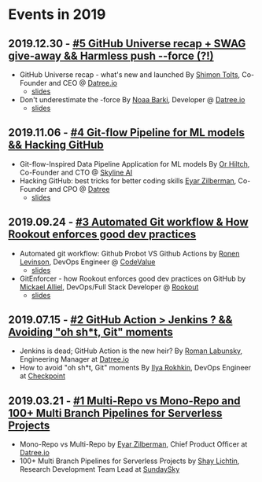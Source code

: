 # Events in 2019

## 2019.12.30 - [#5 GitHub Universe recap + SWAG give-away && Harmless push --force (?!)](https://www.meetup.com/github-user-group/events/267136526/)

* GitHub Universe recap - what's new and launched By [Shimon Tolts](https://www.linkedin.com/in/tolts/), Co-Founder and CEO @ [Datree.io](https://www.datree.io/)
    * [slides](slides/universe-recap-2019.pdf)
* Don't underestimate the -force By [Noaa Barki](https://www.linkedin.com/in/noaa-barki-159498163/), Developer @ [Datree.io](https://www.datree.io/)
    * [slides](slides/harmless-push--force.pdf)

## 2019.11.06 - [#4 Git-flow Pipeline for ML models && Hacking GitHub](https://www.meetup.com/github-user-group/events/265992418/)

* Git-flow-Inspired Data Pipeline Application for ML models By [Or Hiltch](https://www.linkedin.com/in/hiltch/), Co-Founder and CTO @ [Skyline AI](https://www.skyline.ai/)
* Hacking GitHub: best tricks for better coding skills [Eyar Zilberman](https://www.linkedin.com/in/eyar-zilberman/), Co-Founder and CPO @ [Datree](https://www.datree.io/)
    * [slides](slides/hacking-github.pdf)

## 2019.09.24 - [#3 Automated Git workflow & How Rookout enforces good dev practices](https://www.meetup.com/github-user-group/events/264489604/)

* Automated git workflow: Github Probot VS Github Actions by [Ronen Levinson](https://www.linkedin.com/in/ronen-levinson/), DevOps Engineer @ [CodeValue](https://codevalue.com/)
    * [slides](slides/automated-git-workflow-github-probot-vs-github-actions.pdf)
* GitEnforcer - how Rookout enforces good dev practices on GitHub by [Mickael Alliel](https://www.linkedin.com/in/mickaelalliel/), DevOps/Full Stack Developer @ [Rookout](https://www.rookout.com/)
    * [slides](slides/gitenforcer-how-rookout-enforces-good-dev-practices-on-gitHub.pdf)

## 2019.07.15 - [#2 GitHub Action > Jenkins ? && Avoiding "oh sh*t, Git" moments](https://www.meetup.com/github-user-group/events/262364241/)

* Jenkins is dead; GitHub Action is the new heir? By [Roman Labunsky](https://www.linkedin.com/in/roman-labunsky-3986a818/), Engineering Manager at [Datree.io](https://www.datree.io/)
* How to avoid "oh sh*t, Git" moments By [Ilya Rokhkin](https://www.linkedin.com/in/ilya-rokhkin-5b31761/), DevOps Engineer at [Checkpoint](https://www.checkpoint.com/)

## 2019.03.21 - [#1 Multi-Repo vs Mono-Repo and 100+ Multi Branch Pipelines for Serverless Projects](https://www.meetup.com/github-user-group/events/260824219/)

* Mono-Repo vs Multi-Repo by [Eyar Zilberman](https://www.linkedin.com/in/eyar-zilberman/), Chief Product Officer at [Datree.io](https://www.datree.io/)
* 100+ Multi Branch Pipelines for Serverless Projects by [Shay Lichtin](https://www.linkedin.com/in/shay-lichtin-b40027a6/), Research Development Team Lead at [SundaySky](https://sundaysky.com/)
